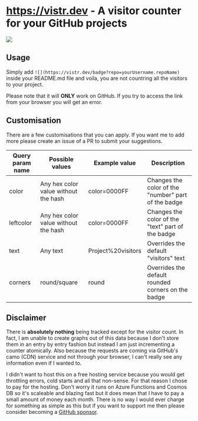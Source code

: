 # https://vistr.dev - A visitor counter for your GitHub projects

![](https://vistr.dev/badge?repo=Elfocrash.visitr.dev&color=0058AD)

## Usage

Simply add `![](https://vistr.dev/badge?repo=yourUsername.repoName)` inside your README.md file and voila, you are not countring all the visitors to your project.

Please note that it will **ONLY** work on GitHub. If you try to access the link from your browser you will get an error.

## Customisation

There are a few customisations that you can apply. If you want me to add more please create an issue of a PR to submit your suggestions.

| Query param name | Possible values                      | Example value      | Description                                         |
|------------------|--------------------------------------|--------------------|-----------------------------------------------------|
| color            | Any hex color value without the hash | color=0000FF       | Changes the color of the "number" part of the badge |
| leftcolor        | Any hex color value without the hash | color=0000FF       | Changes the color of the "text" part of the badge   |
| text             | Any text                             | Project%20visitors | Overrides the default "visitors" text               |
| corners          | round/square                         | round              | Overrides the default rounded corners on the badge  |

## Disclaimer

There is **absolutely nothing** being tracked except for the visitor count. In fact, I am unable to create graphs out of this data because I don't store them in an entry by entry fashion but instead I am just incrementing a counter atomically. Also because the requests are coming via GitHub's camo (CDN) service and not through your browser, I can't really see any information even if I wanted to.

I didn't want to host this on a free hosting service because you would get throttling errors, cold starts and all that non-sense. For that reason I chose to pay for the hosting. Don't worry it runs on Azure Functions and Cosmos DB so it's scaleable and blazing fast but it does mean that I have to pay a small amount of money each month. 
There is no way I would ever charge for something as simple as this but if you want to support me then please consider becoming a [GitHub sponsor](https://github.com/sponsors/Elfocrash).
